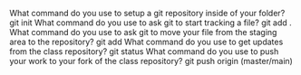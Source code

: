 What command do you use to setup a git repository inside of your folder?
git init
What command do you use to ask git to start tracking a file?
git add .
What command do you use to ask git to move your file from the staging area to the repository?
git add <filename>
What command do you use to get updates from the class repository?
git status
What command do you use to push your work to your fork of the class repository?
git push origin (master/main)
